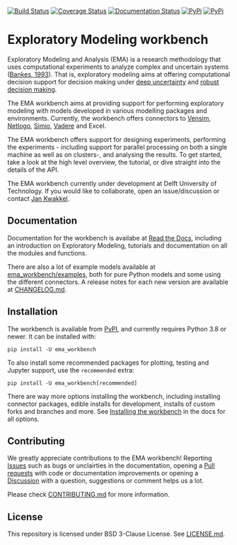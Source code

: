 [![Build Status](https://github.com/quaquel/EMAworkbench/actions/workflows/ci.yml/badge.svg?master)](https://github.com/quaquel/EMAworkbench/actions)
[![Coverage Status](https://coveralls.io/repos/github/quaquel/EMAworkbench/badge.svg?branch=master)](https://coveralls.io/github/quaquel/EMAworkbench?branch=master)
[![Documentation Status](https://readthedocs.org/projects/emaworkbench/badge/?version=latest)](http://emaworkbench.readthedocs.org/en/latest/?badge=master)
[![PyPi](https://img.shields.io/pypi/v/ema_workbench.svg)](https://pypi.python.org/pypi/ema_workbench)
[![PyPi](https://img.shields.io/pypi/dm/ema_workbench.svg)](https://pypi.python.org/pypi/ema_workbench)

# Exploratory Modeling workbench

Exploratory Modeling and Analysis (EMA) is a research methodology that uses computational experiments to analyze complex and uncertain systems ([Bankes, 1993](http://www.jstor.org/stable/10.2307/171847)). That is, exploratory modeling aims at offering computational decision support for decision making under [deep uncertainty](http://inderscience.metapress.com/content/y77p3q512x475523/) and [robust decision making](http://en.wikipedia.org/wiki/Robust_decision_making).

The EMA workbench aims at providing support for performing exploratory modeling with models developed in various modelling packages and environments. Currently, the workbench offers connectors to [Vensim](https://vensim.com/), [Netlogo](https://ccl.northwestern.edu/netlogo/), [Simio](https://www.simio.com/), [Vadere](https://www.vadere.org/) and Excel.

The EMA workbench offers support for designing experiments, performing the experiments - including support for parallel processing on both a single machine as well as on clusters-, and analysing the results. To get started, take a look at the high level overview, the tutorial, or dive straight into the details of the API.

The EMA workbench currently under development at Delft University of Technology. If you would like to collaborate, open an issue/discussion or contact [Jan Kwakkel](https://www.tudelft.nl/en/tpm/our-faculty/departments/multi-actor-systems/people/professors/prof-drir-jh-jan-kwakkel).

## Documentation

Documentation for the workbench is availabe at [Read the Docs](https://emaworkbench.readthedocs.io/en/latest/index.html), including an introduction on Exploratory Modeling, tutorials and documentation on all the modules and functions.

There are also a lot of example models available at [ema_workbench/examples](ema_workbench/examples), both for pure Python models and some using the different connectors. A release notes for each new version are available at [CHANGELOG.md](CHANGELOG.md).

## Installation

The workbench is available from [PyPI](https://pypi.org/project/ema-workbench/), and currently requires Python 3.8 or newer. It can be installed with:
```
pip install -U ema_workbench
```
To also install some recommended packages for plotting, testing and Jupyter support, use the `recommended` extra:
```
pip install -U ema_workbench[recommended]
```
There are way more options installing the workbench, including installing connector packages, edible installs for development, installs of custom forks and branches and more. See [Installing the workbench](https://emaworkbench.readthedocs.io/en/latest/installation.html) in the docs for all options.

## Contributing

We greatly appreciate contributions to the EMA workbench! Reporting [Issues](https://github.com/quaquel/EMAworkbench/issues) such as bugs or unclairties in the documentation, opening a [Pull requests](https://github.com/quaquel/EMAworkbench/pulls) with code or documentation improvements or opening a [Discussion](https://github.com/quaquel/EMAworkbench/discussions) with a question, suggestions or comment helps us a lot.

Please check [CONTRIBUTING.md](CONTRIBUTING.md) for more information.

## License

This repository is licensed under BSD 3-Clause License. See [LICENSE.md](LICENSE.md).
